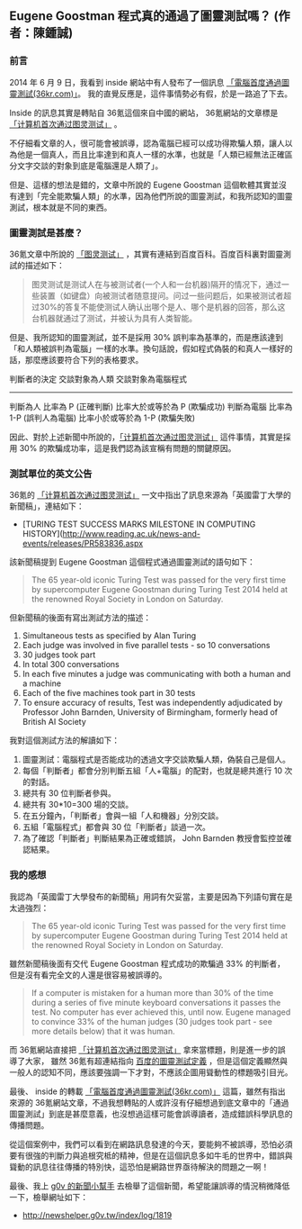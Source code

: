 ## Eugene Goostman 程式真的通過了圖靈測試嗎？ (作者：陳鍾誠)

### 前言

2014 年 6 月 9 日，我看到 inside 網站中有人發布了一個訊息 [「電腦首度通過圖靈測試(36kr.com)」](http://share.inside.com.tw/posts/5079)。 我的直覺反應是，這件事情勢必有假，於是一路追了下去。

Inside 的訊息其實是轉貼自 36氪這個來自中國的網站， 36氪網站的文章標是 [「计算机首次通过图灵测试」](http://www.36kr.com/p/212680.html) 。

不仔細看文章的人，很可能會被誤導，認為電腦已經可以成功得欺騙人類，讓人以為他是一個真人，而且比率達到和真人一樣的水準，也就是「人類已經無法正確區分文字交談的對象到底是電腦還是人類了」。

但是、這樣的想法是錯的，文章中所說的 Eugene Goostman 這個軟體其實並沒有達到「完全能欺騙人類」的水準，因為他們所說的圖靈測試，和我所認知的圖靈測試，根本就是不同的東西。

### 圖靈測試是甚麼？

36氪文章中所說的 [「图灵测试」](http://baike.baidu.com/view/94296.htm) ，其實有連結到百度百科。百度百科裏對圖靈測試的描述如下：

> 图灵测试是测试人在与被测试者(一个人和一台机器)隔开的情况下，通过一些装置（如键盘）向被测试者随意提问。问过一些问题后，如果被测试者超过30%的答复不能使测试人确认出哪个是人、哪个是机器的回答，那么这台机器就通过了测试，并被认为具有人类智能。

但是、我所認知的圖靈測試，並不是採用 30% 誤判率為基準的，而是應該達到「和人類被誤判為電腦」一樣的水準。換句話說，假如程式偽裝的和真人一樣好的話，那麼應該要符合下列的表格要求。

判斷者的決定    交談對象為人類                    交談對象為電腦程式
--------------  -----------------------------     -------------------------------------
判斷為人        比率為 P   (正確判斷)             比率大於或等於為 P (欺騙成功)
判斷為電腦      比率為 1-P (誤判人為電腦)         比率小於或等於為 1-P (欺騙失敗)

因此、對於上述新聞中所說的，[「计算机首次通过图灵测试」](http://www.36kr.com/p/212680.html) 這件事情，其實是採用 30% 的欺騙成功率，這是我們認為該宣稱有問題的關鍵原因。

### 測試單位的英文公告

36氪的 [「计算机首次通过图灵测试」](http://www.36kr.com/p/212680.html) 一文中指出了訊息來源為「英國雷丁大學的新聞稿」，連結如下：

* [TURING TEST SUCCESS MARKS MILESTONE IN COMPUTING HISTORY](<http://www.reading.ac.uk/news-and-events/releases/PR583836.aspx>

該新聞稿提到 Eugene Goostman 這個程式通過圖靈測試的語句如下：

> The 65 year-old iconic Turing Test was passed for the very first time by supercomputer Eugene Goostman during Turing Test 2014 held at the renowned Royal Society in London on Saturday.

但新聞稿的後面有寫出測試方法的描述：

1. Simultaneous tests as specified by Alan Turing
2. Each judge was involved in five parallel tests - so 10 conversations
3. 30 judges took part
4. In total 300 conversations
5. In each five minutes a judge was communicating with both a human and a machine
6. Each of the five machines took part in 30 tests
7. To ensure accuracy of results, Test was independently adjudicated by Professor John Barnden, University of Birmingham, formerly head of British AI Society

我對這個測試方法的解讀如下：

1. 圖靈測試：電腦程式是否能成功的透過文字交談欺騙人類，偽裝自己是個人。
2. 每個「判斷者」都會分別判斷五組「人+電腦」的配對，也就是總共進行 10 次的對話。
3. 總共有 30 位判斷者參與。
4. 總共有 30*10=300 場的交談。
5. 在五分鐘內，「判斷者」會與一組「人和機器」分別交談。
6. 五組「電腦程式」都會與 30 位「判斷者」談過一次。
7. 為了確認「判斷者」判斷結果為正確或錯誤， John Barnden 教授會監控並確認結果。

### 我的感想

我認為「英國雷丁大學發布的新聞稿」用詞有欠妥當，主要是因為下列語句實在是太過強烈：

> The 65 year-old iconic Turing Test was passed for the very first time by supercomputer Eugene Goostman during Turing Test 2014 held at the renowned Royal Society in London on Saturday.

雖然新聞稿後面有交代 Eugene Goostman 程式成功的欺騙過 33% 的判斷者，但是沒有看完全文的人還是很容易被誤導的。

> If a computer is mistaken for a human more than 30% of the time during a series of five minute keyboard conversations it passes the test. No computer has ever achieved this, until now. Eugene managed to convince 33% of the human judges (30 judges took part - see more details below) that it was human.

而 36氪網站直接把 [「计算机首次通过图灵测试」](http://www.36kr.com/p/212680.html) 拿來當標題，則是進一步的誤導了大家， 雖然 36氪有超連結指向 [百度的圖靈測試定義](http://baike.baidu.com/view/94296.htm)  ，但是這個定義顯然與一般人的認知不同，應該要強調一下才對，不應該企圖用聳動性的標題吸引目光。

最後、 inside 的轉載 [「電腦首度通過圖靈測試(36kr.com)」](http://share.inside.com.tw/posts/5079) 這篇，雖然有指出來源的 36氪網站文章，不過我想轉貼的人或許沒有仔細想過到底文章中的「通過圖靈測試」到底是甚麼意義，也沒想過這樣可能會誤導讀者，造成錯誤科學訊息的傳播問題。

從這個案例中，我們可以看到在網路訊息發達的今天，要能夠不被誤導，恐怕必須要有很強的判斷力與追根究柢的精神，但是在這個訊息多如牛毛的世界中，錯誤與聳動的訊息往往傳播的特別快，這恐怕是網路世界亟待解決的問題之一啊！

最後、我上 [g0v 的新聞小幫手](http://newshelper.g0v.tw/) 去檢舉了這個新聞，希望能讓誤導的情況稍微降低一下，檢舉網址如下：

* <http://newshelper.g0v.tw/index/log/1819>


